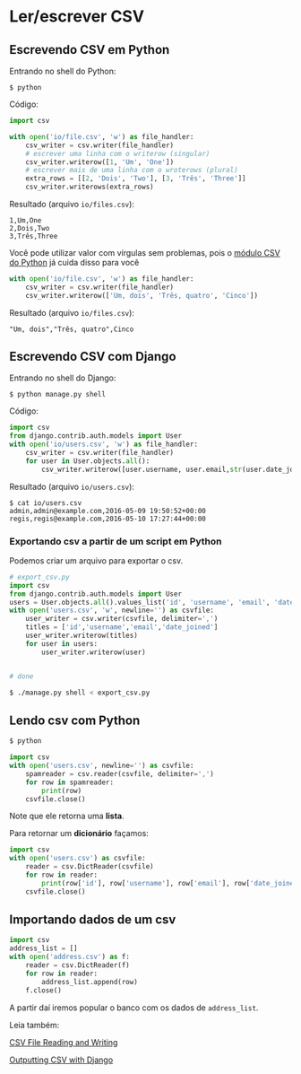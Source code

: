 # Ler/escrever CSV

## Escrevendo CSV em Python

Entrando no shell do Python:

```console
$ python
```

Código:

```python
import csv

with open('io/file.csv', 'w') as file_handler:
    csv_writer = csv.writer(file_handler)
    # escrever uma linha com o writerow (singular)
    csv_writer.writerow([1, 'Um', 'One'])
    # escrever mais de uma linha com o wroterows (plural)
    extra_rows = [[2, 'Dois', 'Two'], [3, 'Três', 'Three']]
    csv_writer.writerows(extra_rows)
```

Resultado (arquivo `io/files.csv`):

```
1,Um,One
2,Dois,Two
3,Três,Three
```

Você pode utilizar valor com vírgulas sem problemas, pois o [módulo CSV do Python](https://docs.python.org/3.5/library/csv.html) já cuida disso para você

```python
with open('io/file.csv', 'w') as file_handler:
    csv_writer = csv.writer(file_handler)
    csv_writer.writerow(['Um, dois', 'Três, quatro', 'Cinco'])
```

Resultado (arquivo `io/files.csv`):

```
"Um, dois","Três, quatro",Cinco
```

## Escrevendo CSV com Django

Entrando no shell do Django:

```console
$ python manage.py shell
```

Código:

```python
import csv
from django.contrib.auth.models import User
with open('io/users.csv', 'w') as file_handler:
    csv_writer = csv.writer(file_handler)
    for user in User.objects.all():
        csv_writer.writerow([user.username, user.email,str(user.date_joined)])
```

Resultado (arquivo `io/users.csv`):

```console
$ cat io/users.csv
admin,admin@example.com,2016-05-09 19:50:52+00:00
regis,regis@example.com,2016-05-10 17:27:44+00:00
```

### Exportando csv a partir de um script em Python

Podemos criar um arquivo para exportar o csv.

```python
# export_csv.py
import csv
from django.contrib.auth.models import User
users = User.objects.all().values_list('id', 'username', 'email', 'date_joined')
with open('users.csv', 'w', newline='') as csvfile:
    user_writer = csv.writer(csvfile, delimiter=',')
    titles = ['id','username','email','date_joined']
    user_writer.writerow(titles)
    for user in users:
        user_writer.writerow(user)


# done
```

```bash
$ ./manage.py shell < export_csv.py
```

## Lendo csv com Python

```bash
$ python
```

```python
import csv
with open('users.csv', newline='') as csvfile:
    spamreader = csv.reader(csvfile, delimiter=',')
    for row in spamreader:
        print(row)
    csvfile.close()
```

Note que ele retorna uma **lista**.

Para retornar um **dicionário** façamos:

```python
import csv
with open('users.csv') as csvfile:
    reader = csv.DictReader(csvfile)
    for row in reader:
        print(row['id'], row['username'], row['email'], row['date_joined'])
    csvfile.close()
```


## Importando dados de um csv

```python
import csv
address_list = []
with open('address.csv') as f:
    reader = csv.DictReader(f)
    for row in reader:
        address_list.append(row)
    f.close()
```

A partir daí iremos popular o banco com os dados de `address_list`.

Leia também:

[CSV File Reading and Writing][0]

[Outputting CSV with Django][1]

[0]: https://docs.python.org/3/library/csv.html
[1]: https://docs.djangoproject.com/ja/1.9/howto/outputting-csv/
